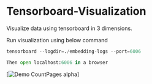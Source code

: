 # Tensorboard-Visualization

Visualize data using tensorboard in 3 dimensions.

Run visualization using below command

```python
tensorboard --logdir=./embedding-logs --port=6006

Then open localhost:6006 in a browser
```



[![Demo CountPages alpha](./output/output.gif)]
